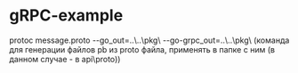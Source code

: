 # gRPC-example
protoc message.proto --go_out=..\\..\pkg\ --go-grpc_out=..\\..\pkg\ (команда для генерации файлов pb из proto файла, применять в папке с ним (в данном случае - в api\proto\))
